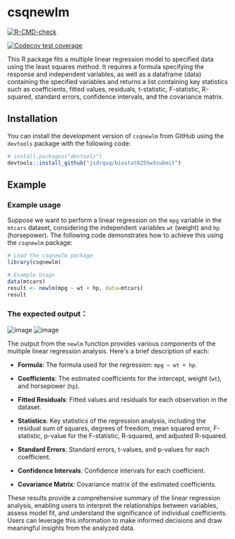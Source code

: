 # csqnewlm
<!-- badges: start -->
  [![R-CMD-check](https://github.com/jsdrquq/biostat625hw3submit/actions/workflows/R-CMD-check.yaml/badge.svg)](https://github.com/jsdrquq/biostat625hw3submit/actions/workflows/R-CMD-check.yaml)
  <!-- badges: end -->
  <!-- badges: start -->
  [![Codecov test coverage](https://codecov.io/gh/jsdrquq/biostat625hw3submit/branch/master/graph/badge.svg)](https://app.codecov.io/gh/jsdrquq/biostat625hw3submit?branch=master)
  <!-- badges: end -->
  
This R package fits a multiple linear regression model to specified data using the least squares method. It requires a formula specifying the response and independent variables, as well as a dataframe (data) containing the specified variables and returns a list containing key statistics such as coefficients, fitted values, residuals, t-statistic, F-statistic, R-squared, standard errors, confidence intervals, and the covariance matrix.

## Installation
You can install the development version of `csqnewlm` from GitHub using the `devtools` package with the following code:

```r
# install.packages("devtools")
devtools::install_github("jsdrquq/biostat625hw3submit")
```
## Example
### Example usage
Suppose we want to perform a linear regression on the `mpg` variable in the `mtcars` dataset, considering the independent variables `wt` (weight) and `hp` (horsepower). The following code demonstrates how to achieve this using the `csqnewlm` package:

```r
# Load the csqnewlm package
library(csqnewlm)

# Example Usage
data(mtcars)
result <- newlm(mpg ~ wt + hp, data=mtcars)
result
```
### The expected output：

![image](https://github.com/jsdrquq/biostat625hw3submit/assets/143606366/8738d048-4b38-4580-8c77-42aaeb778113)
![image](https://github.com/jsdrquq/biostat625hw3submit/assets/143606366/fcba2e09-7ab6-4def-8e80-9489fff91a2c)

The output from the `newlm` function provides various components of the multiple linear regression analysis. Here's a brief description of each:

- **Formula**: The formula used for the regression: `mpg ~ wt + hp`.

- **Coefficients**: The estimated coefficients for the intercept, weight (`wt`), and horsepower (`hp`).

- **Fitted Residuals**: Fitted values and residuals for each observation in the dataset.

- **Statistics**: Key statistics of the regression analysis, including the residual sum of squares, degrees of freedom, mean squared error, F-statistic, p-value for the F-statistic, R-squared, and adjusted R-squared.

- **Standard Errors**: Standard errors, t-values, and p-values for each coefficient.

- **Confidence Intervals**: Confidence intervals for each coefficient.

- **Covariance Matrix**: Covariance matrix of the estimated coefficients.

These results provide a comprehensive summary of the linear regression analysis, enabling users to interpret the relationships between variables, assess model fit, and understand the significance of individual coefficients. Users can leverage this information to make informed decisions and draw meaningful insights from the analyzed data.

